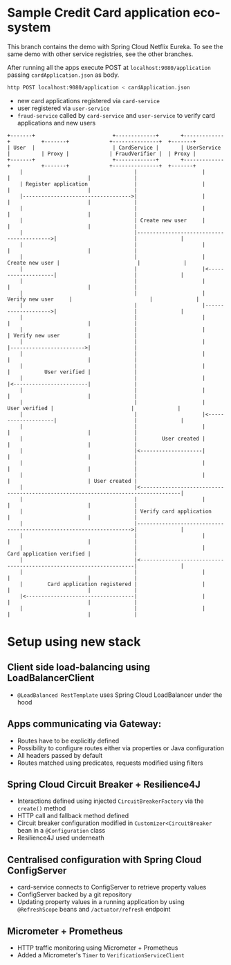 # Sample Credit Card application eco-system

This branch contains the demo with Spring Cloud Netflix Eureka. To see the same demo with other service registries, see the other branches.

After running all the apps execute POST at `localhost:9080/application` passing 
`cardApplication.json` as body.

```bash
http POST localhost:9080/application < cardApplication.json
```

- new card applications registered via `card-service`
- user registered via `user-service`
- `fraud-service` called by `card-service` and `user-service` to verify 
card applications and new users


```
+-------+                         +-------------+       +-------------+          +-------+             +---------------+  +-------+
| User  |                         | CardService |       | UserService |          | Proxy |             | FraudVerifier |  | Proxy |
+-------+                         +-------------+       +-------------+          +-------+             +---------------+  +-------+
    |                                    |                     |                     |                         |              |
    | Register application               |                     |                     |                         |              |
    |----------------------------------->|                     |                     |                         |              |
    |                                    |                     |                     |                         |              |
    |                                    | Create new user     |                     |                         |              |
    |                                    |------------------------------------------>|                         |              |
    |                                    |                     |                     |                         |              |
    |                                    |                     |     Create new user |                         |              |
    |                                    |                     |<--------------------|                         |              |
    |                                    |                     |                     |                         |              |
    |                                    |                     | Verify new user     |                         |              |
    |                                    |                     |-------------------->|                         |              |
    |                                    |                     |                     |                         |              |
    |                                    |                     |                     | Verify new user         |              |
    |                                    |                     |                     |------------------------>|              |
    |                                    |                     |                     |                         |              |
    |                                    |                     |                     |           User verified |              |
    |                                    |                     |                     |<------------------------|              |
    |                                    |                     |                     |                         |              |
    |                                    |                     |       User verified |                         |              |
    |                                    |                     |<--------------------|                         |              |
    |                                    |                     |                     |                         |              |
    |                                    |        User created |                     |                         |              |
    |                                    |<--------------------|                     |                         |              |
    |                                    |                     |                     |                         |              |
    |                                    |                     |                     |                         | User created |
    |                                    |<-----------------------------------------------------------------------------------|
    |                                    |                     |                     |                         |              |
    |                                    | Verify card application                   |                         |              |
    |                                    |-------------------------------------------------------------------->|              |
    |                                    |                     |                     |                         |              |
    |                                    |                     |                     Card application verified |              |
    |                                    |<--------------------------------------------------------------------|              |
    |                                    |                     |                     |                         |              |
    |        Card application registered |                     |                     |                         |              |
    |<-----------------------------------|                     |                     |                         |              |
    |                                    |                     |                     |                         |              |
```


# Setup using new stack

## Client side load-balancing using LoadBalancerClient

- `@LoadBalanced RestTemplate` uses Spring Cloud LoadBalancer under the hood

## Apps communicating via Gateway:
- Routes have to be explicitly defined
- Possibility to configure routes either via properties or Java configuration
- All headers passed by default
- Routes matched using predicates, requests modified using filters

## Spring Cloud Circuit Breaker + Resilience4J
- Interactions defined using injected `CircuitBreakerFactory` via the `create()` method
- HTTP call and fallback method defined
- Circuit breaker configuration modified in `Customizer<CircuitBreaker` bean 
in a `@Configuration` class 
- Resilience4J used underneath																																
## Centralised configuration with Spring Cloud ConfigServer
- card-service connects to ConfigServer to retrieve property values
- ConfigServer backed by a git repository
- Updating property values in a running application by using `@RefreshScope` beans and `/actuator/refresh` endpoint


## Micrometer + Prometheus
- HTTP traffic monitoring using Micrometer + Prometheus
- Added a Micrometer's `Timer` to `VerificationServiceClient`
